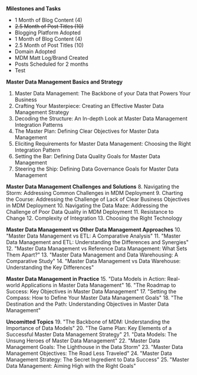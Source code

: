 **Milestones and Tasks**
* 1 Month of Blog Content (4)
* ~~2.5 Month of Post Titles (10)~~
* Blogging Platform Adopted
* 1 Month of Blog Content (4)
* 2.5 Month of Post Titles (10)
* Domain Adopted
* MDM Matt Log/Brand Created
* Posts Scheduled for 2 months
* Test



**Master Data Management Basics and Strategy**
1. Master Data Management: The Backbone of your Data that Powers Your Business
2. Crafting Your Masterpiece: Creating an Effective Master Data Management Strategy
3. Decoding the Structure: An In-depth Look at Master Data Management Integration Patterns
4. The Master Plan: Defining Clear Objectives for Master Data Management
5. Eliciting Requirements for Master Data Management: Choosing the Right Integration Pattern
6. Setting the Bar: Defining Data Quality Goals for Master Data Management
7. Steering the Ship: Defining Data Governance Goals for Master Data Management



**Master Data Management Challenges and Solutions**
8. Navigating the Storm: Addressing Common Challenges in MDM Deployment
9. Charting the Course: Addressing the Challenge of Lack of Clear Business Objectives in MDM Deployment
10. Navigating the Data Maze: Addressing the Challenge of Poor Data Quality in MDM Deployment
11. Resistance to Change
12. Complexity of Integration
13. Choosing the Right Technology


**Master Data Management vs Other Data Management Approaches**
10. "Master Data Management vs ETL: A Comparative Analysis"
11. "Master Data Management and ETL: Understanding the Differences and Synergies"
12. "Master Data Management vs Reference Data Management: What Sets Them Apart?"
13. "Master Data Management and Data Warehousing: A Comparative Study"
14. "Master Data Management vs Data Warehouse: Understanding the Key Differences"

**Master Data Management in Practice**
15. "Data Models in Action: Real-world Applications in Master Data Management"
16. "The Roadmap to Success: Key Objectives in Master Data Management"
17. "Setting the Compass: How to Define Your Master Data Management Goals"
18. "The Destination and the Path: Understanding Objectives in Master Data Management"

**Uncomitted Topics**
19. "The Backbone of MDM: Understanding the Importance of Data Models"
20. "The Game Plan: Key Elements of a Successful Master Data Management Strategy"
21. "Data Models: The Unsung Heroes of Master Data Management"
22. "Master Data Management Goals: The Lighthouse in the Data Storm"
23. "Master Data Management Objectives: The Road Less Traveled"
24. "Master Data Management Strategy: The Secret Ingredient to Data Success"
25. "Master Data Management: Aiming High with the Right Goals"